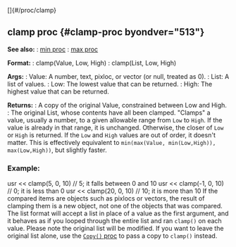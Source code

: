 []{#/proc/clamp}
## clamp proc {#clamp-proc byondver="513"}
**See also:**
:   [min proc](#/proc/min)
:   [max proc](#/proc/max)
<!-- -->
**Format:**
:   clamp(Value, Low, High)
:   clamp(List, Low, High)
<!-- -->
**Args:**
:   Value: A number, text, pixloc, or vector (or null, treated as 0).
:   List: A list of values.
:   Low: The lowest value that can be returned.
:   High: The highest value that can be returned.
<!-- -->
**Returns:**
:   A copy of the original Value, constrained between Low and High.
:   The original List, whose contents have all been clamped.
\"Clamps\" a value, usually a number, to a given allowable range from
`Low` to `High`. If the value is already in that range, it is unchanged.
Otherwise, the closer of `Low` or `High` is returned.
If the `Low` and `High` values are out of order, it doesn\'t matter.
This is effectively equivalent to
`min(max(Value, min(Low,High)), max(Low,High))`, but slightly faster.
### Example:
usr \<\< clamp(5, 0, 10) // 5; it falls between 0 and 10 usr \<\<
clamp(-1, 0, 10) // 0; it is less than 0 usr \<\< clamp(20, 0, 10) //
10; it is more than 10
If the compared items are objects such as pixlocs or vectors, the result
of clamping them is a new object, not one of the objects that was
compared.
The list format will accept a list in place of a value as the first
argument, and it behaves as if you looped through the entire list and
ran `clamp()` on each value. Please note the original list will be
modified. If you want to leave the original list alone, use the
[`Copy()` proc](#/list/proc/Copy) to pass a copy to `clamp()` instead.